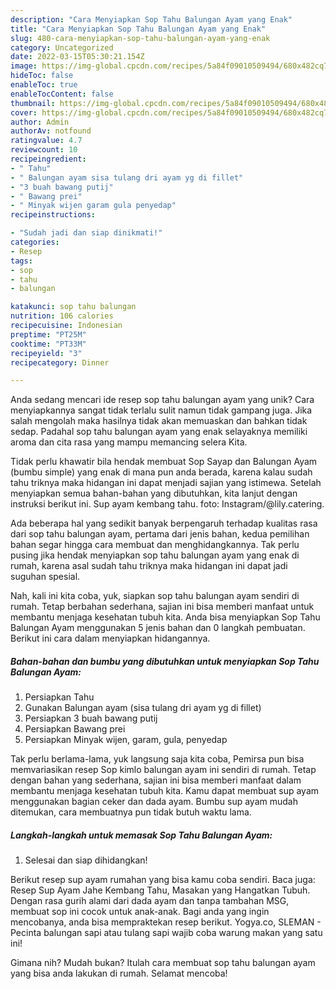 ```yaml
---
description: "Cara Menyiapkan Sop Tahu Balungan Ayam yang Enak"
title: "Cara Menyiapkan Sop Tahu Balungan Ayam yang Enak"
slug: 480-cara-menyiapkan-sop-tahu-balungan-ayam-yang-enak
category: Uncategorized
date: 2022-03-15T05:30:21.154Z
image: https://img-global.cpcdn.com/recipes/5a84f09010509494/680x482cq70/sop-tahu-balungan-ayam-foto-resep-utama.jpg
hideToc: false
enableToc: true
enableTocContent: false
thumbnail: https://img-global.cpcdn.com/recipes/5a84f09010509494/680x482cq70/sop-tahu-balungan-ayam-foto-resep-utama.jpg
cover: https://img-global.cpcdn.com/recipes/5a84f09010509494/680x482cq70/sop-tahu-balungan-ayam-foto-resep-utama.jpg
author: Admin
authorAv: notfound
ratingvalue: 4.7
reviewcount: 10
recipeingredient:
- " Tahu"
- " Balungan ayam sisa tulang dri ayam yg di fillet"
- "3 buah bawang putij"
- " Bawang prei"
- " Minyak wijen garam gula penyedap"
recipeinstructions:

- "Sudah jadi dan siap dinikmati!"
categories:
- Resep
tags:
- sop
- tahu
- balungan

katakunci: sop tahu balungan 
nutrition: 106 calories
recipecuisine: Indonesian
preptime: "PT25M"
cooktime: "PT33M"
recipeyield: "3"
recipecategory: Dinner

---
```





Anda sedang mencari ide resep sop tahu balungan ayam yang unik? Cara menyiapkannya sangat tidak terlalu sulit namun tidak gampang juga. Jika salah mengolah maka hasilnya tidak akan memuaskan dan bahkan tidak sedap. Padahal sop tahu balungan ayam yang enak selayaknya memiliki aroma dan cita rasa yang mampu memancing selera Kita.





Tidak perlu khawatir bila hendak membuat Sop Sayap dan Balungan Ayam (bumbu simple) yang enak di mana pun anda berada, karena kalau sudah tahu triknya maka hidangan ini dapat menjadi sajian yang istimewa. Setelah menyiapkan semua bahan-bahan yang dibutuhkan, kita lanjut dengan instruksi berikut ini. Sup ayam kembang tahu. foto: Instagram/@lily.catering.

Ada beberapa hal yang sedikit banyak berpengaruh terhadap kualitas rasa dari sop tahu balungan ayam, pertama dari jenis bahan, kedua pemilihan bahan segar hingga cara membuat dan menghidangkannya. Tak perlu pusing jika hendak menyiapkan sop tahu balungan ayam yang enak di rumah, karena asal sudah tahu triknya maka hidangan ini dapat jadi suguhan spesial.






Nah, kali ini kita coba, yuk, siapkan sop tahu balungan ayam sendiri di rumah. Tetap berbahan sederhana, sajian ini bisa memberi manfaat untuk membantu menjaga kesehatan tubuh kita. Anda bisa menyiapkan Sop Tahu Balungan Ayam menggunakan 5 jenis bahan dan 0 langkah pembuatan. Berikut ini cara dalam menyiapkan hidangannya.

<!--inarticleads1-->

##### Bahan-bahan dan bumbu yang dibutuhkan untuk menyiapkan Sop Tahu Balungan Ayam:

1. Persiapkan  Tahu
1. Gunakan  Balungan ayam (sisa tulang dri ayam yg di fillet)
1. Persiapkan 3 buah bawang putij
1. Persiapkan  Bawang prei
1. Persiapkan  Minyak wijen, garam, gula, penyedap


Tak perlu berlama-lama, yuk langsung saja kita coba, Pemirsa pun bisa memvariasikan resep Sop kimlo balungan ayam ini sendiri di rumah. Tetap dengan bahan yang sederhana, sajian ini bisa memberi manfaat dalam membantu menjaga kesehatan tubuh kita. Kamu dapat membuat sup ayam menggunakan bagian ceker dan dada ayam. Bumbu sup ayam mudah ditemukan, cara membuatnya pun tidak butuh waktu lama. 

<!--inarticleads2-->

##### Langkah-langkah untuk memasak Sop Tahu Balungan Ayam:


1. Selesai dan siap dihidangkan!

Berikut resep sup ayam rumahan yang bisa kamu coba sendiri. Baca juga: Resep Sup Ayam Jahe Kembang Tahu, Masakan yang Hangatkan Tubuh. Dengan rasa gurih alami dari dada ayam dan tanpa tambahan MSG, membuat sop ini cocok untuk anak-anak. Bagi anda yang ingin mencobanya, anda bisa mempraktekan resep berikut. Yogya.co, SLEMAN - Pecinta balungan sapi atau tulang sapi wajib coba warung makan yang satu ini! 

Gimana nih? Mudah bukan? Itulah cara membuat sop tahu balungan ayam yang bisa anda lakukan di rumah. Selamat mencoba!

